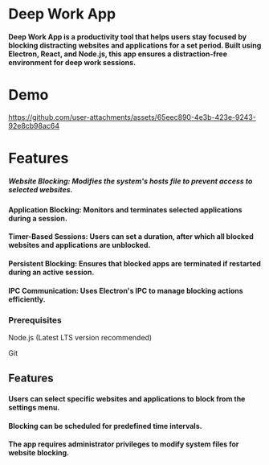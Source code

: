 # Deep Work App

  

#### Deep Work App is a productivity tool that helps users stay focused by blocking distracting websites and applications for a set period. Built using Electron, React, and Node.js, this app ensures a distraction-free environment for deep work sessions.


# Demo

https://github.com/user-attachments/assets/65eec890-4e3b-423e-9243-92e8cb98ac64
  

# Features

  

##### Website Blocking: Modifies the system's hosts file to prevent access to selected websites.

  

#### Application Blocking: Monitors and terminates selected applications during a session.

  

#### Timer-Based Sessions: Users can set a duration, after which all blocked websites and applications are unblocked.

  

#### Persistent Blocking: Ensures that blocked apps are terminated if restarted during an active session.

  

 #### IPC Communication: Uses Electron's IPC to manage blocking actions efficiently.

  

### Prerequisites

  

Node.js (Latest LTS version recommended)

  

Git



## Features 

  

#### Users can select specific websites and applications to block from the settings menu.

  

#### Blocking can be scheduled for predefined time intervals.

  

#### The app requires administrator privileges to modify system files for website blocking.
